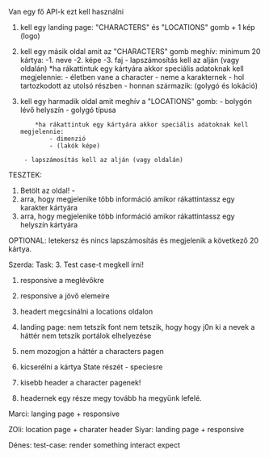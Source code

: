 Van egy fő API-k ezt kell használni

1.  kell egy landing page: "CHARACTERS" és "LOCATIONS" gomb + 1 kép (logo)
2.  kell egy másik oldal amit az "CHARACTERS" gomb meghív:
    minimum 20 kártya:
    -1. neve
    -2. képe
    -3. faj - lapszámosítás kell az alján (vagy oldalán)
    \*ha rákattintuk egy kártyára akkor speciális adatoknak kell megjelennie: - életben vane a character - neme a karakternek - hol tartozkodott az utolsó részben - honnan származik: (golygó és lokáció)

3.  kell egy harmadik oldal amit meghív a "LOCATIONS" gomb: - bolygón lévő helyszín - golygó típusa

            *ha rákattintuk egy kártyára akkor speciális adatoknak kell megjelennie:
                - dimenzió
                - (lakók képe)

         - lapszámosítás kell az alján (vagy oldalán)

TESZTEK:

1. Betölt az oldal! -
2. arra, hogy megjelenike több információ amikor rákattintassz egy karakter kártyára
3. arra, hogy megjelenike több információ amikor rákattintassz egy helyszín kártyára

OPTIONAL:
letekersz és nincs lapszámosítás és megjelenik a következő 20 kártya.

Szerda:
Task: 3. Test case-t megkell írni!

1. responsive a meglévőkre

2. responsive a jövő elemeire

3. headert megcsinálni a locations oldalon

4. landing page:
   nem tetszik font
   nem tetszik, hogy hogy j0n ki a nevek
   a háttér nem tetszik
   portálok elhelyezése
5. nem mozogjon a háttér a characters pagen
6. kicserélni a kártya State részét - speciesre

7. kisebb header a character pagenek!
8. headernek egy része megy tovább ha megyünk lefelé.

Marci:
langing page + responsive

ZOli:
location page + charater header
Siyar:
landing page + responsive

Dénes:
test-case:
render something
interact
expect
